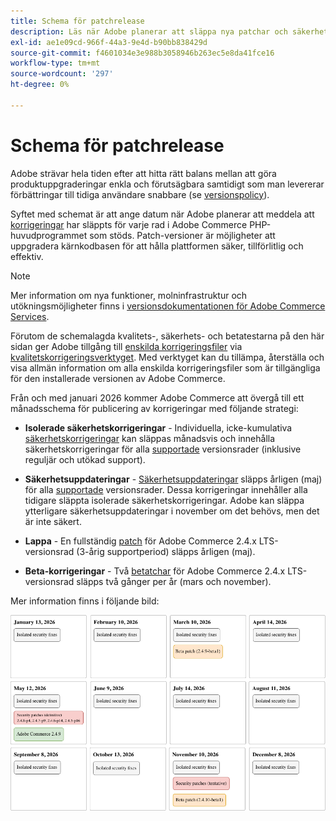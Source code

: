 ```yaml
---
title: Schema för patchrelease
description: Läs när Adobe planerar att släppa nya patchar och säkerhetskorrigeringar för Adobe Commerce.
exl-id: ae1e09cd-966f-44a3-9e4d-b90bb838429d
source-git-commit: f4601034e3e988b3058946b263ec5e8da41fce16
workflow-type: tm+mt
source-wordcount: '297'
ht-degree: 0%

---
```



# Schema för patchrelease

Adobe strävar hela tiden efter att hitta rätt balans mellan att göra produktuppgraderingar enkla och förutsägbara samtidigt som man levererar förbättringar till tidiga användare snabbare (se [versionspolicy](versioning-policy.md)).

Syftet med schemat är att ange datum när Adobe planerar att meddela att [korrigeringar](versioning-policy.md#patch-release) har släppts för varje rad i Adobe Commerce PHP-huvudprogrammet som stöds. Patch-versioner är möjligheter att uppgradera kärnkodbasen för att hålla plattformen säker, tillförlitlig och effektiv.

>[!NOTE]
>
>Mer information om nya funktioner, molninfrastruktur och utökningsmöjligheter finns i [versionsdokumentationen för Adobe Commerce Services](https://experienceleague.adobe.com/en/docs/commerce/user-guides/release-information/release-notes-all).

Förutom de schemalagda kvalitets-, säkerhets- och betatestarna på den här sidan ger Adobe tillgång till [enskilda korrigeringsfiler](versioning-policy.md#individual-patch) via [kvalitetskorrigeringsverktyget](../tools/quality-patches-tool/usage.md). Med verktyget kan du tillämpa, återställa och visa allmän information om alla enskilda korrigeringsfiler som är tillgängliga för den installerade versionen av Adobe Commerce.

Från och med januari 2026 kommer Adobe Commerce att övergå till ett månadsschema för publicering av korrigeringar med följande strategi:

- **Isolerade säkerhetskorrigeringar** - Individuella, icke-kumulativa [säkerhetskorrigeringar](versioning-policy.md#isolated-patch) kan släppas månadsvis och innehålla säkerhetskorrigeringar för alla [supportade](lifecycle-policy.md) versionsrader (inklusive reguljär och utökad support).

- **Säkerhetsuppdateringar** - [Säkerhetsuppdateringar](versioning-policy.md#security-patch-release) släpps årligen (maj) för alla [supportade](lifecycle-policy.md) versionsrader. Dessa korrigeringar innehåller alla tidigare släppta isolerade säkerhetskorrigeringar. Adobe kan släppa ytterligare säkerhetsuppdateringar i november om det behövs, men det är inte säkert.

- **Lappa** - En fullständig [patch](versioning-policy.md#patch-release) för Adobe Commerce 2.4.x LTS-versionsrad (3-årig supportperiod) släpps årligen (maj).

- **Beta-korrigeringar** - Två [betatchar](versioning-policy.md#beta-patch-release) för Adobe Commerce 2.4.x LTS-versionsrad släpps två gånger per år (mars och november).

Mer information finns i följande bild:

<!-- The SVG source for the following image is located here: /help/assets/release/release-calendar.drawio.svg -->

![Versionskalender för Adobe Commerce 2026](../assets/release/release-calendar.drawio.png)
